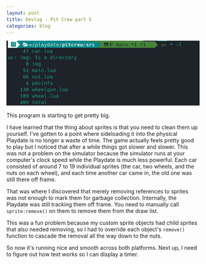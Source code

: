 ```yaml
---
layout: post
title: Devlog - Pit Crew part 5
categories: blog
---
```


![wc](/assets/wc_l.png)

This program is starting to get pretty big.

I have learned that the thing about sprites is that you need to clean them up yourself.  I've gotten to a point where sideloading it into the physical Playdate is no longer a waste of time.  The game actually feels pretty good to play but I noticed that after a while things got slower and slower.  This was not a problem on the simulator because the simulator runs at your computer's clock speed while the Playdate is much less powerful.  Each car consisted of around 7 to 19 individual sprites (the car, two wheels, and the nuts on each wheel), and each time another car came in, the old one was still there off frame.

That was where I discovered that merely removing references to sprites was not enough to mark them for garbage collection.  Internally, the Playdate was still tracking them off frame.  You need to manually call `sprite:remove()` on them to remove them from the draw list.

This was a fun problem because my custom sprite objects had child sprites that also needed removing, so I had to override each object's `remove()` function to cascade the removal all the way down to the nuts.

So now it's running nice and smooth across both platforms.  Next up, I need to figure out how text works so I can display a timer.
